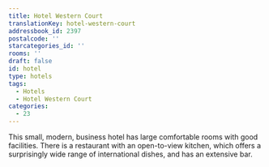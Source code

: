 ```yaml
---
title: Hotel Western Court
translationKey: hotel-western-court
addressbook_id: 2397
postalcode: ''
starcategories_id: ''
rooms: ''
draft: false
id: hotel
type: hotels
tags:
  - Hotels
  - Hotel Western Court
categories:
  - 23
---
```

This small, modern, business hotel has large comfortable rooms with good facilities. There is a restaurant with an open-to-view kitchen, which offers a surprisingly wide range of international dishes, and has an extensive bar.           